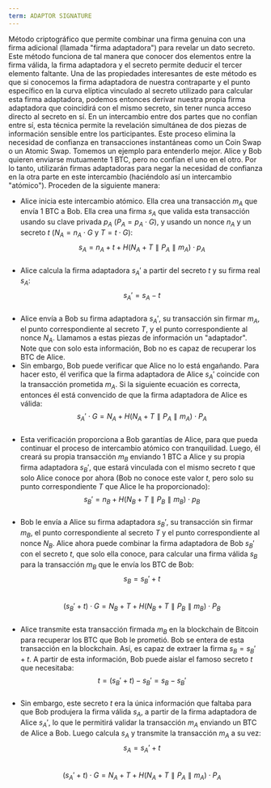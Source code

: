 ```yaml
---
term: ADAPTOR SIGNATURE
---
```


Método criptográfico que permite combinar una firma genuina con una firma adicional (llamada "firma adaptadora") para revelar un dato secreto. Este método funciona de tal manera que conocer dos elementos entre la firma válida, la firma adaptadora y el secreto permite deducir el tercer elemento faltante. Una de las propiedades interesantes de este método es que si conocemos la firma adaptadora de nuestra contraparte y el punto específico en la curva elíptica vinculado al secreto utilizado para calcular esta firma adaptadora, podemos entonces derivar nuestra propia firma adaptadora que coincidirá con el mismo secreto, sin tener nunca acceso directo al secreto en sí. En un intercambio entre dos partes que no confían entre sí, esta técnica permite la revelación simultánea de dos piezas de información sensible entre los participantes. Este proceso elimina la necesidad de confianza en transacciones instantáneas como un Coin Swap o un Atomic Swap. Tomemos un ejemplo para entenderlo mejor. Alice y Bob quieren enviarse mutuamente 1 BTC, pero no confían el uno en el otro. Por lo tanto, utilizarán firmas adaptadoras para negar la necesidad de confianza en la otra parte en este intercambio (haciéndolo así un intercambio "atómico"). Proceden de la siguiente manera:
* Alice inicia este intercambio atómico. Ella crea una transacción $m_A$ que envía 1 BTC a Bob. Ella crea una firma $s_A$ que valida esta transacción usando su clave privada $p_A$ ($P_A = p_A \cdot G$), y usando un nonce $n_A$ y un secreto $t$ ($N_A = n_A \cdot G$ y $T = t \cdot G$): 
$$s_A = n_A + t + H(N_A + T \parallel P_A \parallel m_A) \cdot p_A$$
&nbsp;
* Alice calcula la firma adaptadora $s_A'$ a partir del secreto $t$ y su firma real $s_A$:  
$$s_A' = s_A - t$$
&nbsp;
* Alice envía a Bob su firma adaptadora $s_A'$, su transacción sin firmar $m_A$, el punto correspondiente al secreto $T$, y el punto correspondiente al nonce $N_A$. Llamamos a estas piezas de información un "adaptador". Note que con solo esta información, Bob no es capaz de recuperar los BTC de Alice.
* Sin embargo, Bob puede verificar que Alice no lo está engañando. Para hacer esto, él verifica que la firma adaptadora de Alice $s_A'$ coincide con la transacción prometida $m_A$. Si la siguiente ecuación es correcta, entonces él está convencido de que la firma adaptadora de Alice es válida: 
$$s_A' \cdot G = N_A + H(N_A + T \parallel P_A \parallel m_A) \cdot P_A$$
&nbsp;
* Esta verificación proporciona a Bob garantías de Alice, para que pueda continuar el proceso de intercambio atómico con tranquilidad. Luego, él creará su propia transacción $m_B$ enviando 1 BTC a Alice y su propia firma adaptadora $s_B'$, que estará vinculada con el mismo secreto $t$ que solo Alice conoce por ahora (Bob no conoce este valor $t$, pero solo su punto correspondiente $T$ que Alice le ha proporcionado): $$s_B' = n_B + H(N_B + T \parallel P_B \parallel m_B) \cdot p_B$$
&nbsp;
* Bob le envía a Alice su firma adaptadora $s_B'$, su transacción sin firmar $m_B$, el punto correspondiente al secreto $T$ y el punto correspondiente al nonce $N_B$. Alice ahora puede combinar la firma adaptadora de Bob $s_B'$ con el secreto $t$, que solo ella conoce, para calcular una firma válida $s_B$ para la transacción $m_B$ que le envía los BTC de Bob: $$s_B = s_B' + t$$
&nbsp;
$$(s_B' + t) \cdot G = N_B + T + H(N_B + T \parallel P_B \parallel m_B) \cdot P_B$$
&nbsp;
* Alice transmite esta transacción firmada $m_B$ en la blockchain de Bitcoin para recuperar los BTC que Bob le prometió. Bob se entera de esta transacción en la blockchain. Así, es capaz de extraer la firma $s_B = s_B' + t$. A partir de esta información, Bob puede aislar el famoso secreto $t$ que necesitaba:
$$t = (s_B' + t) - s_B' = s_B - s_B'$$
&nbsp;
* Sin embargo, este secreto $t$ era la única información que faltaba para que Bob produjera la firma válida $s_A$, a partir de la firma adaptadora de Alice $s_A'$, lo que le permitirá validar la transacción $m_A$ enviando un BTC de Alice a Bob. Luego calcula $s_A$ y transmite la transacción $m_A$ a su vez: $$s_A = s_A' + t$$
&nbsp;
$$(s_A' + t) \cdot G = N_A + T + H(N_A + T \parallel P_A \parallel m_A) \cdot P_A$$